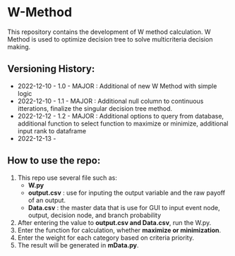 # W-Method
This repository contains the development of W method calculation. W Method is used to optimize decision tree to solve multicriteria decision making. 

## Versioning History:
- 2022-12-10 - 1.0 - MAJOR : Additional of new W Method with simple logic
- 2022-12-10 - 1.1 - MAJOR : Additional null column to continuous itterations, finalize the singular decision tree method.
- 2022-12-12 - 1.2 - MAJOR : Additional options to query from database, additional function to select function to maximize or minimize, additional input rank to dataframe
- 2022-12-13 - 

## How to use the repo:
1. This repo use several file such as:
	- **W.py**
	- **output.csv** : use for inputing the output variable and the raw payoff of an output.
	- **Data.csv** : the master data that is use for GUI to input event node, output, decision node, and branch probability
2. After entering the value to **output.csv and Data.csv**, run the W.py.
3. Enter the function for calculation, whether **maximize or minimization**.
4. Enter the weight for each category based on criteria priority.
5. The result will be generated in **mData.py**.	